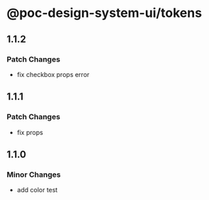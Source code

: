 # @poc-design-system-ui/tokens

## 1.1.2

### Patch Changes

- fix checkbox props error

## 1.1.1

### Patch Changes

- fix props

## 1.1.0

### Minor Changes

- add color test
